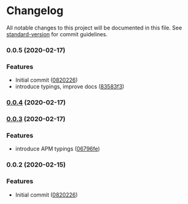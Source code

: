 # Changelog

All notable changes to this project will be documented in this file. See [standard-version](https://github.com/conventional-changelog/standard-version) for commit guidelines.

### 0.0.5 (2020-02-17)


### Features

* Initial commit ([0820226](https://github.com/hejkerooo/nestjs-apm/commit/082022673e36d44128525ea331efa491f5413395))
* introduce typings, improve docs ([83583f3](https://github.com/hejkerooo/nestjs-apm/commit/83583f3065f3f62d137f0d6ab23580fd20af73dc))

### [0.0.4](https://github.com/hejkerooo/nestjs-apm/compare/v0.0.3...v0.0.4) (2020-02-17)

### [0.0.3](https://github.com/hejkerooo/nestjs-apm/compare/v0.0.2...v0.0.3) (2020-02-17)


### Features

* introduce APM typings ([06796fe](https://github.com/hejkerooo/nestjs-apm/commit/06796fe94f7e6a2aec0fbcb2f1b1472f638202da))

### 0.0.2 (2020-02-15)


### Features

* Initial commit ([0820226](https://github.com/hejkerooo/nestjs-apm/commit/082022673e36d44128525ea331efa491f5413395))

